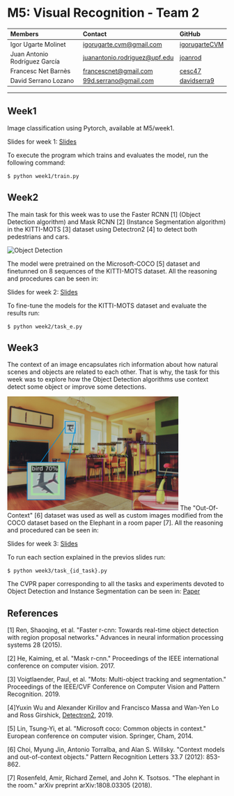 # M5: Visual Recognition - Team 2
| Members | Contact | GitHub |
| :---         |   :---    |   :---    |
| Igor Ugarte Molinet | igorugarte.cvm@gmail.com | [igorugarteCVM](https://github.com/igorugarteCVM) | 
| Juan Antonio Rodríguez García | juanantonio.rodriguez@upf.edu  | [joanrod](https://github.com/joanrod) |
| Francesc Net Barnès | francescnet@gmail.com  | [cesc47](https://github.com/cesc47) |
| David Serrano Lozano | 99d.serrano@gmail.com | [davidserra9](https://github.com/davidserra9) |

---
## Week1
Image classification using Pytorch, available at M5/week1.

Slides for week 1: [Slides](https://docs.google.com/presentation/d/1FGRrmjkltlC7GpD8WeX_9TiXb5x-T6QKmyFojb2Qg8w/edit?usp=sharing)

To execute the program which trains and evaluates the model, run the following command:
```
$ python week1/train.py
```
## Week2
The main task for this week was to use the Faster RCNN [1] (Object Detection algorithm) and Mask RCNN [2] (Instance Segmentation algorithm) in the KITTI-MOTS [3] dataset using Detectron2 [4] to detect both pedestrians and cars.

![Object Detection](/week2/inference/0013.gif)

The model were pretrained on the Microsoft-COCO [5] dataset and finetunned on 8 sequences of the KITTI-MOTS dataset. All the reasoning and procedures can be seen in:

Slides for week 2: [Slides](https://docs.google.com/presentation/d/1ERkqOnMB56ElYuvYg9izsTqWn5aO28IjpjF5gZBFMKM/edit#slide=id.g11d85991502_0_90)

To fine-tune the models for the KITTI-MOTS dataset and evaluate the results run:
```
$ python week2/task_e.py
```

## Week3
The context of an image encapsulates rich information about how natural scenes and objects are related to each other. That is why, the task for this week was to explore how the Object Detection algorithms use context detect some object or improve some detections.

![PlaneAsBird](/week3/readmeimage.png)
The "Out-Of-Context" [6] dataset was used as well as custom images modified from the COCO dataset based on the Elephant in a room paper [7]. All the reasoning and procedured can be seen in:

Slides for week 3: [Slides](https://docs.google.com/presentation/d/1Hvv0NIu_j9Rd1Bp6VtYcSG42W5-3KcmsYLNb5G3_tno/edit?usp=sharing)

To run each section explained in the previos slides run:
```
$ python week3/task_{id_task}.py
```

The CVPR paper corresponding to all the tasks and experiments devoted to Object Detection and Instance Segmentation can be seen in: [Paper](https://www.overleaf.com/read/hcbxsbkrsmcb)

## References
[1] Ren, Shaoqing, et al. "Faster r-cnn: Towards real-time object detection with region proposal networks." Advances in neural information processing systems 28 (2015).

[2] He, Kaiming, et al. "Mask r-cnn." Proceedings of the IEEE international conference on computer vision. 2017.

[3] Voigtlaender, Paul, et al. "Mots: Multi-object tracking and segmentation." Proceedings of the IEEE/CVF Conference on Computer Vision and Pattern Recognition. 2019.

[4]Yuxin Wu and Alexander Kirillov and Francisco Massa and Wan-Yen Lo and Ross Girshick, [Detectron2](https://github.com/facebookresearch/detectron2), 2019.

[5] Lin, Tsung-Yi, et al. "Microsoft coco: Common objects in context." European conference on computer vision. Springer, Cham, 2014.

[6] Choi, Myung Jin, Antonio Torralba, and Alan S. Willsky. "Context models and out-of-context objects." Pattern Recognition Letters 33.7 (2012): 853-862.

[7] Rosenfeld, Amir, Richard Zemel, and John K. Tsotsos. "The elephant in the room." arXiv preprint arXiv:1808.03305 (2018).
